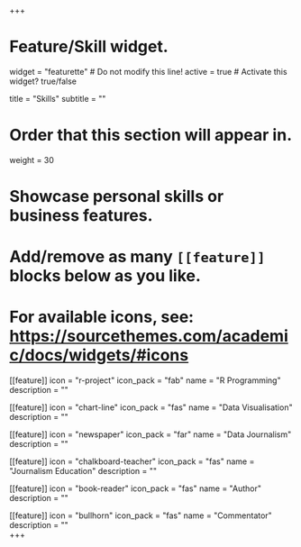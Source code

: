 +++
# Feature/Skill widget.
widget = "featurette"  # Do not modify this line!
active = true  # Activate this widget? true/false

title = "Skills"
subtitle = ""

# Order that this section will appear in.
weight = 30

# Showcase personal skills or business features.
#
# Add/remove as many `[[feature]]` blocks below as you like.
#
# For available icons, see: https://sourcethemes.com/academic/docs/widgets/#icons

[[feature]]
  icon = "r-project"
  icon_pack = "fab"
  name = "R Programming"
  description = ""

[[feature]]
  icon = "chart-line"
  icon_pack = "fas"
  name = "Data Visualisation"
  description = ""  

[[feature]]
  icon = "newspaper"
  icon_pack = "far"
  name = "Data Journalism"
  description = ""

[[feature]]
  icon = "chalkboard-teacher"
  icon_pack = "fas"
  name = "Journalism Education"
  description = ""  

[[feature]]
  icon = "book-reader"
  icon_pack = "fas"
  name = "Author"
  description = ""

[[feature]]
  icon = "bullhorn"
  icon_pack = "fas"
  name = "Commentator"
  description = ""      
+++
